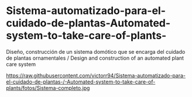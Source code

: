 # Sistema-automatizado-para-el-cuidado-de-plantas-Automated-system-to-take-care-of-plants-
Diseño, construcción de un sistema domótico que se encarga del cuidado de plantas ornamentales / Design and construction of an automated plant care system 

https://raw.githubusercontent.com/victorr94/Sistema-automatizado-para-el-cuidado-de-plantas-/-Automated-system-to-take-care-of-plants/fotos/Sistema-completo.jpg

